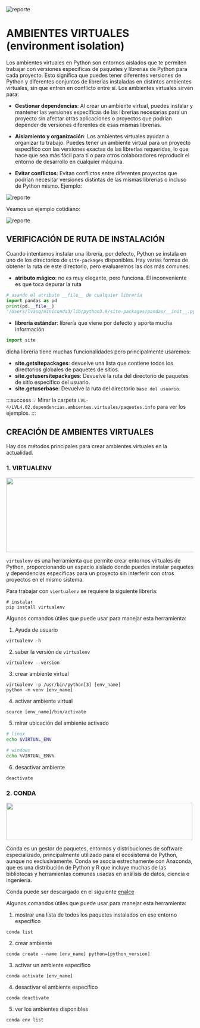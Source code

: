 <img src="https://i.postimg.cc/cCjTSn8r/ss-cumf.png" alt="reporte" border="0"/>



# **AMBIENTES VIRTUALES (environment isolation)**


Los ambientes virtuales en Python son entornos aislados que te permiten trabajar con versiones específicas de paquetes y librerías de Python para cada proyecto. Esto significa que puedes tener diferentes versiones de Python y diferentes conjuntos de librerías instaladas en distintos ambientes virtuales, sin que entren en conflicto entre sí. Los ambientes virtuales sirven para:

* **Gestionar dependencias**: Al crear un ambiente virtual, puedes instalar y mantener las versiones específicas de las librerías necesarias para un proyecto sin afectar otras aplicaciones o proyectos que podrían depender de versiones diferentes de esas mismas librerías.

* **Aislamiento y organización**: Los ambientes virtuales ayudan a organizar tu trabajo. Puedes tener un ambiente virtual para un proyecto específico con las versiones exactas de las librerías requeridas, lo que hace que sea más fácil para ti o para otros colaboradores reproducir el entorno de desarrollo en cualquier máquina.

* **Evitar conflictos**: Evitan conflictos entre diferentes proyectos que podrían necesitar versiones distintas de las mismas librerías o incluso de Python mismo. Ejemplo:


<img src="https://www.dataquest.io/wp-content/uploads/2022/01/python-virtual-envs1.webp" alt="reporte" border="0"/>

Veamos un ejemplo cotidiano:

<img src="https://i.postimg.cc/FzNMDWXd/virtualenvwindowsxample.png" alt="reporte" border="0"/>


## **VERIFICACIÓN DE RUTA DE INSTALACIÓN**

Cuando intentamos instalar una librería, por defecto, Python se instala en uno de los directorios de `site-packages` disponibles. Hay varias formas de obtener la ruta de este directorio, pero evaluaremos las dos más comunes:

* **atributo mágico**: no es muy elegante, pero funciona. El inconveniente es que toca depurar la ruta

```python 
# usando el atributo __file__ de cualquier librería
import pandas as pd
print(pd.__file__)
'/Users/lvasq/miniconda3/lib/python3.9/site-packages/pandas/__init__.py'
```

* **librería estándar**: librería que viene por defecto y aporta mucha información

```python 
import site
```

dicha librería tiene muchas funcionalidades pero principalmente usaremos:

* **site.getsitepackages**: devuelve una lista que contiene todos los directorios globales de paquetes de sitios.
* **site.getusersitepackages**: Devuelve la ruta del directorio de paquetes de sitio específico del usuario.
* **site.getuserbase**: Devuelve la ruta del directorio `base del usuario`.

:::success
:bulb: Mirar la carpeta `LVL-4/LVL4.02.dependencias.ambientes.virtuales/paquetes.info` para ver los ejemplos.
:::


## **CREACIÓN DE AMBIENTES VIRTUALES**


Hay dos métodos principales para crear ambientes virtuales en la actualidad.

### **1. VIRTUALENV**
<img src="https://blog.sakuragawa.moe/content/images/2020/02/1-sU0gbvQv7VwK8ic_sUHqUA.png" width="900" height="200">

`virtualenv` es una herramienta que permite crear entornos virtuales de Python, proporcionando un espacio aislado donde puedes instalar paquetes y dependencias específicas para un proyecto sin interferir con otros proyectos en el mismo sistema.

Para trabajar con `viertualenv` se requiere la siguiente librería:

```
# instalar
pip install virtualenv
```

Algunos comandos útiles que puede usar para manejar esta herramienta:



1. Ayuda de usuario

```
virtualenv -h
```

2. saber la versión de `virtualenv`

```
virtualenv --version
```

3. crear ambiente virtual

```
virtualenv -p /usr/bin/python[3] [env_name]
python -m venv [env_name]
```


4. activar ambiente virtual

```
source [env_name]/bin/activate 
```


5. mirar ubicación del ambiente activado

```bash
# linux
echo $VIRTUAL_ENV

# windows 
echo %VIRTUAL_ENV%
```


6. desactivar ambiente

```
deactivate
```

### **2. CONDA**

<img src="https://upload.wikimedia.org/wikipedia/commons/thumb/e/ea/Conda_logo.svg/2560px-Conda_logo.svg.png" width="500" height="100">


Conda es un gestor de paquetes, entornos y distribuciones de software especializado, principalmente utilizado para el ecosistema de Python, aunque no exclusivamente. Conda se asocia estrechamente con Anaconda, que es una distribución de Python y R que incluye muchas de las bibliotecas y herramientas comunes usadas en análisis de datos, ciencia e ingeniería.

Conda puede ser descargado en el siguiente [enalce](https://docs.conda.io/projects/conda/en/stable/user-guide/install/download.html)


Algunos comandos útiles que puede usar para manejar esta herramienta:



1. mostrar una lista de todos los paquetes instalados en ese entorno específico

```
conda list 
```


2. crear ambiente

```
conda create --name [env_name] python=[python_version]
```


3. activar un ambiente específico

```
conda activate [env_name]
```

4. desactivar el ambiente específico

```
conda deactivate
```

5. ver los ambientes disponibles
```
conda env list
```